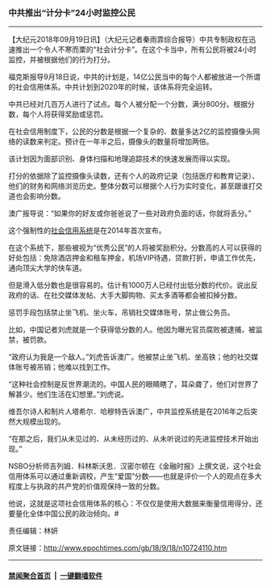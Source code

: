 ### 中共推出“计分卡”24小时监控公民
------------------------

<p>【大纪元2018年09月19日讯】（大纪元记者秦雨霏综合报导）中共专制政权在迅速推出一个令人不寒而栗的“社会计分卡”。在这个卡当中，所有公民将被24小时监控，并被根据他们的行为打分。</p>
<p>福克斯报导9月18日说，中共的计划是，14亿公民当中的每个人都被放进一个所谓的社会信用体系。中共计划到2020年的时候，该体系将完全运转。</p>
<p>中共已经对几百万人进行了试点。每个人被分配一个分数，满分800分。根据分数，每个人将获得奖励或惩罚。</p>
<p>在社会信用制度下，公民的分数是根据一个复杂的、数量多达2亿的监控摄像头网络的读数来判定。预计在一年半之后，摄像头的数量将增加两倍。</p>
<p>该计划因为面部识别、身体扫描和地理追踪技术的快速发展而得以实现。</p>
<p>打分的依据除了监控摄像头读数，还有个人的政府记录（包括医疗和教育记录）、他们的财务和网络浏览历史。整体分数可以根据个人行为实时变化，甚至跟谁打交道也会影响分数。</p>
<p>澳广报导说：“如果你的好友或你爸爸说了一些对政府负面的话，你就将丢分。”</p>
<p>这个强制性的<a href="http://www.epochtimes.com/gb/tag/%E7%A4%BE%E4%BC%9A%E4%BF%A1%E7%94%A8%E7%B3%BB%E7%BB%9F.html">社会信用系统</a>是在2014年首次宣布。</p>
<p>在这个系统下，那些被视为“优秀公民”的人将被奖励积分。分数高的人可以获得的好处包括：免除酒店押金和租车押金，机场VIP待遇，贷款打折，申请工作优先，通向顶尖大学的快车道。</p>
<p>但是滑入低分数也是很容易的。估计有1000万人已经付出低分数的代价。说出反政府的话、在社交媒体发帖、大手大脚购物、买太多酒等都会被扣掉分数。</p>
<p>惩罚手段包括禁止坐飞机、坐火车，吊销社交媒体账号，禁止做公务员。</p>
<p>比如，中国记者刘虎就是一个获得低分数的人。他因为曝光官员腐败被逮捕，被监禁，被罚款。</p>
<p>“政府认为我是一个敌人。”刘虎告诉澳广。他被禁止坐飞机、坐高铁；他的社交媒体账号被吊销；他难以找到工作。</p>
<p>“这种社会控制是反世界潮流的。中国人民的眼睛瞎了，耳朵聋了，他们对世界了解甚少。他们生活在幻想里。”刘虎说。</p>
<p>维吾尔诗人和制片人塔希尔．哈穆特告诉澳广，中共监控系统是在2016年之后突然大规模出现的。</p>
<p>“在那之后，我们从未见过的、从未经历过的、从未听说过的先进监控技术开始出现。”</p>
<p>NSBO分析师吉列姆．科林斯沃思．汉密尔顿在《金融时报》上撰文说，这个社会信用体系可以通过重新调校，产生“爱国”分数——也就是评价一个人的观点在多大程度上与执政的共产党的价值观保持一致的分数。</p>
<p>他说，这就是这项社会信用体系的核心：不仅仅是使用大数据来衡量信用得分，还要量化全体中国公民的政治倾向。#</p>
<p>责任编辑：林妍</p>

原文链接：http://www.epochtimes.com/gb/18/9/18/n10724110.htm


------------------------
#### [禁闻聚合首页](https://github.com/gfw-breaker/banned-news/blob/master/README.md) &nbsp;|&nbsp;  [一键翻墙软件](https://github.com/gfw-breaker/nogfw/blob/master/README.md)